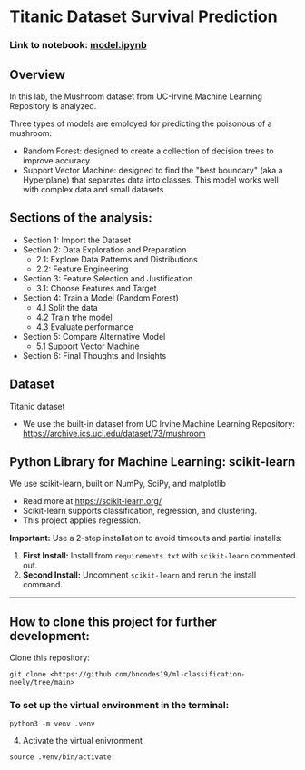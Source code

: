 # Titanic Dataset Survival Prediction

### Link to notebook: [model.ipynb](https://github.com/bncodes19/ml-classification-neely/blob/main/model.ipynb)

## Overview
In this lab, the Mushroom dataset from UC-Irvine Machine Learning Repository is analyzed.

Three types of models are employed for predicting the poisonous of a mushroom:
- Random Forest: designed to create a collection of decision trees to improve accuracy
- Support Vector Machine: designed to find the "best boundary" (aka a Hyperplane) that separates data into classes. This model works well with complex data and small datasets


## Sections of the analysis:
- Section 1: Import the Dataset
- Section 2: Data Exploration and Preparation
   - 2.1: Explore Data Patterns and Distributions
   - 2.2: Feature Engineering
- Section 3: Feature Selection and Justification
   - 3.1: Choose Features and Target
- Section 4: Train a Model (Random Forest)
   - 4.1 Split the data
   - 4.2 Train trhe model
   - 4.3 Evaluate performance
- Section 5: Compare Alternative Model
   - 5.1 Support Vector Machine
- Section 6: Final Thoughts and Insights

## Dataset 
Titanic dataset
- We use the built-in dataset from UC Irvine Machine Learning Repository:
<https://archive.ics.uci.edu/dataset/73/mushroom>

## Python Library for Machine Learning: scikit-learn
We use scikit-learn, built on NumPy, SciPy, and matplotlib
   - Read more at <https://scikit-learn.org/>
   - Scikit-learn supports classification, regression, and clustering.
   - This project applies regression.

**Important:** Use a 2-step installation to avoid timeouts and partial installs:  
1. **First Install:** Install from `requirements.txt` with `scikit-learn` commented out.  
2. **Second Install:** Uncomment `scikit-learn` and rerun the install command.

---

## How to clone this project for further development:
Clone this repository:  
```shell
git clone <https://github.com/bncodes19/ml-classification-neely/tree/main>
```
### To set up the virtual environment in the terminal:
``` shell
python3 -m venv .venv
```
4. Activate the virtual enivronment
``` shell
source .venv/bin/activate
```